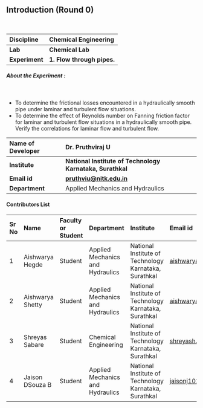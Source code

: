 ## Introduction (Round 0)

<br>

<b>Discipline | <b>Chemical Engineering
:--|:--|
<b> Lab | <b> Chemical Lab
<b> Experiment|     <b> 1. Flow through pipes.

<h5> About the Experiment : </h5> <br>
<ul>
  <li>
    To determine the frictional losses encountered in a hydraulically smooth pipe under laminar and turbulent flow situations.
  </li>
  <li>
    To determine the effect of Reynolds number on Fanning friction factor for laminar and turbulent flow situations in a hydraulically smooth pipe. Verify the correlations for laminar flow and turbulent flow.
  </li>
</ul>

<b>Name of Developer | <b> Dr. Pruthviraj U
:--|:--|
<b> Institute | <b> National Institute of Technology Karnataka, Surathkal
<b> Email id|     <b> pruthviu@nitk.edu.in
<b> Department | Applied Mechanics and Hydraulics

#### Contributors List

Sr No | Name | Faculty or Student | Department| Institute | Email id
:--|:--|:--|:--|:--|:--|
1 | Aishwarya Hegde | Student | Applied Mechanics and Hydraulics | National Institute of Technology Karnataka, Surathkal |aishwaryahegde29@gmail.com
2 | Aishwarya Shetty | Student | Applied Mechanics and Hydraulics | National Institute of Technology Karnataka, Surathkal |aishwarya.shetty1995@gmail.com
3 | Shreyas Sabare | Student | Chemical Engineering | National Institute of Technology Karnataka, Surathkal |shreyash.171ch045@nitk.edu.in
4 | Jaison DSouza B | Student | Applied Mechanics and Hydraulics | National Institute of Technology Karnataka, Surathkal |jaisonj1010@gmail.com

